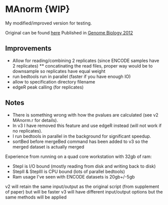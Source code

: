MAnorm {WIP}
============
My modified/improved version for testing.

Original can be found [here](http://bcb.dfci.harvard.edu/~gcyuan/MAnorm/R_tutorial.html) 
Published in [Genome Biology 2012](http://www.ncbi.nlm.nih.gov/pubmed/22424423)

Improvements
------------
* Allow for reading/combining 2 replicates (since ENCODE samples have 2 replicates)
** concatinating the read files, proper way would be to downsample so replicates have equal weight
* run bedtools run in parallel (faster if you have enough IO)
* allow to specification directory filename
* edgeR peak calling (for replicates)

Notes
-----
* There is something wrong with how the pvalues are calculated (see v2 MAnorm.r for details). 
* In v3 I have removed this feature and use edgeR instead (will not work if no replicates). 
* I run bedtools in parallel in the background for significant speedup.
* sortBed before mergeBed command has been added to v3 so the merged dataset is actually merged

Experience from running on a quad core workstation with 32gb of ram: 
* StepI is I/O bound (mostly reading from disk and writing back to disk)
* StepII & StepIII is CPU bound (lots of parallel bedtools)
* Ram usage I've seen with ENCODE datasets is 20gb+/-5gb


v2 will retain the same input/output as the original script (from supplement of paper) but will be faster
v3 will have different input/output options but the same methods will be applied
